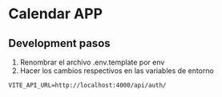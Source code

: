 # Calendar APP

## Development pasos

1. Renombrar el archivo .env.template por env
2. Hacer los cambios respectivos en las variables de entorno
```
VITE_API_URL=http://localhost:4000/api/auth/
```
